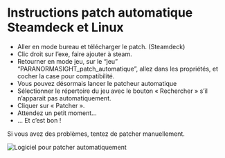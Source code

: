 # Instructions patch automatique Steamdeck et Linux

- Aller en mode bureau et télécharger le patch. (Steamdeck)
- Clic droit sur l’exe, faire ajouter à steam.
- Retourner en mode jeu, sur le “jeu” “PARANORMASIGHT_patch_automatique”, allez dans les propriétés, et cocher la case pour compatibilité.
- Vous pouvez désormais lancer le patcheur automatique
- Sélectionner le répertoire du jeu avec le bouton « Rechercher » s’il n’apparait pas automatiquement.
- Cliquer sur « Patcher ».
- Attendez un petit moment…
- … Et c’est bon !

Si vous avez des problèmes, tentez de patcher manuellement.

![Logiciel pour patcher automatiquement](/jeu/paranormasight/installation/windows_logiciel_auto.webp)
